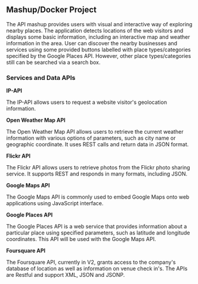 ## Mashup/Docker Project ##

The API mashup provides users with visual and interactive way of exploring nearby places. The application detects locations of the web visitors and displays some basic information, including an interactive map and weather information in the area. User can discover the nearby businesses and services using some provided buttons labelled with place types/categories specified by the Google Places API. However, other place types/categories still can be searched via a search box.

### Services and Data APIs ###

**IP-API**

The IP-API allows users to request a website visitor's geolocation information.

**Open Weather Map API**

The Open Weather Map API allows users to retrieve the current weather information with various options of parameters, such as city name or geographic coordinate. It uses REST calls and return data in JSON format.

**Flickr API**

The Flickr API allows users to retrieve photos from the Flickr photo sharing service. It supports REST and responds in many formats, including JSON.

**Google Maps API**

The Google Maps API is commonly used to embed Google Maps onto web applications using JavaScript interface.
 
**Google Places API**

The Google Places API is a web service that provides information about a particular place using specified parameters, such as latitude and longitude coordinates. This API will be used with the Google Maps API.

**Foursquare API**

The Foursquare API, currently in V2, grants access to the company's database of location as well as information on venue check in's. The APIs are Restful and support XML, JSON and JSONP.